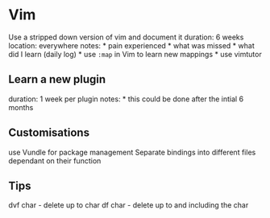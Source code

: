 Vim
===

Use a stripped down version of vim and document it
  duration: 6 weeks
  location: everywhere
  notes:
    * pain experienced
    * what was missed
    * what did I learn (daily log)
    * use `:map` in Vim to learn new mappings
    * use vimtutor

Learn a new plugin
------------------
  duration: 1 week per plugin
  notes:
    * this could be done after the intial 6 months

Customisations
--------------

use Vundle for package management
Separate bindings into different files dependant on their function

Tips
----

dvf char - delete up to char
df char - delete up to and including the char
